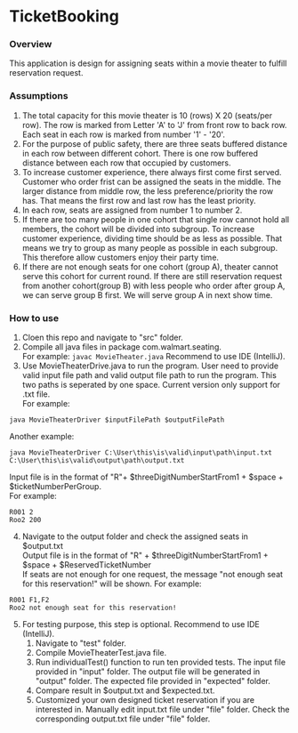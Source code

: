# TicketBooking

### Overview

This application is design for assigning seats within a movie theater to fulfill reservation request. 

### Assumptions

1. The total capacity for this movie theater is 10 (rows) X 20 (seats/per row). The row is marked from Letter 'A' to 'J' from front row to back row. Each seat in each row is marked from number '1' - '20'.
2. For the purpose of public safety, there are three seats buffered distance in each row between different cohort. There is one row buffered distance between each row that occupied by customers.
3. To increase customer experience, there always first come first served. Customer who order frist can be assigned the seats in the middle. The larger distance from middle row, the less preference/priority the row has. That means the first row and last row has the least priority. 
4. In each row, seats are assigned from number 1 to number 2. 
5. If there are too many people in one cohort that single row cannot hold all members, the cohort will be divided into subgroup. To increase customer experience, dividing time should be as less as possible. That means we try to group as many people as possible in each subgroup. This therefore allow customers enjoy their party time. 
6. If there are not enough seats for one cohort (group A), theater cannot serve this cohort for current round. If there are still reservation request from another cohort(group B) with less people who order after group A, we can serve group B first. We will serve group A in next show time.

### How to use

1. Cloen this repo and navigate to "src" folder.
2. Compile all java files in package com.walmart.seating. <br> For example: ```javac MovieTheater.java``` Recommend to use IDE (IntelliJ).
3. Use MovieTheaterDrive.java to run the program. User need to provide valid input file path and valid output file path to run the program. This two paths is seperated by one space. Current version only support for .txt file.  <br>For example: 
```
java MovieTheaterDriver $inputFilePath $outputFilePath
``` 
Another example: 
```
java MovieTheaterDriver C:\User\this\is\valid\input\path\input.txt C:\User\this\is\valid\output\path\output.txt
```
Input file is in the format of "R"+ $threeDigitNumberStartFrom1 + $space + $ticketNumberPerGroup. <br>
    For example: 
```
R001 2
Roo2 200
```
4. Navigate to the output folder and check the assigned seats in $output.txt <br>
    Output file is in the format of "R" + $threeDigitNumberStartFrom1 + $space + $ReservedTicketNumber<br> 
If seats are not enough for one request, the message "not enough seat for this reservation!" will be shown. For example:
```
R001 F1,F2
Roo2 not enough seat for this reservation!
```
5. For testing purpose, this step is optional. Recommend to use IDE (IntelliJ).<br>
    1. Navigate to "test" folder. <br>
    2. Compile MovieTheaterTest.java file. <br>
    3. Run individualTest() function to run ten provided tests. The input file provided in "input" folder. The output file will be generated in "output" folder. The expected file provided in "expected" folder. <br>
    4. Compare result in $output.txt and $expected.txt. <br>
    5. Customized your own designed ticket reservation if you are interested in. Manually edit input.txt file under "file" folder. Check the corresponding output.txt file under "file" folder. 
